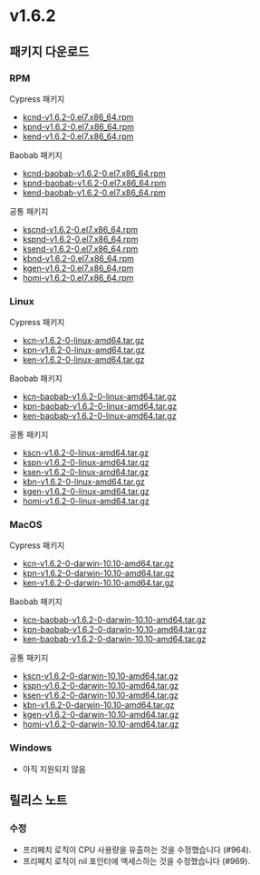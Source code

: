 # v1.6.2

## 패키지 다운로드

### RPM <a id="rpm"></a>

Cypress 패키지
- [kcnd-v1.6.2-0.el7.x86_64.rpm](https://packages.klaytn.net/klaytn/v1.6.2/kcnd-v1.6.2-0.el7.x86_64.rpm)
- [kpnd-v1.6.2-0.el7.x86_64.rpm](https://packages.klaytn.net/klaytn/v1.6.2/kpnd-v1.6.2-0.el7.x86_64.rpm)
- [kend-v1.6.2-0.el7.x86_64.rpm](https://packages.klaytn.net/klaytn/v1.6.2/kend-v1.6.2-0.el7.x86_64.rpm)

Baobab 패키지
- [kcnd-baobab-v1.6.2-0.el7.x86_64.rpm](https://packages.klaytn.net/klaytn/v1.6.2/kcnd-baobab-v1.6.2-0.el7.x86_64.rpm)
- [kpnd-baobab-v1.6.2-0.el7.x86_64.rpm](https://packages.klaytn.net/klaytn/v1.6.2/kpnd-baobab-v1.6.2-0.el7.x86_64.rpm)
- [kend-baobab-v1.6.2-0.el7.x86_64.rpm](https://packages.klaytn.net/klaytn/v1.6.2/kend-baobab-v1.6.2-0.el7.x86_64.rpm)

공통 패키지
- [kscnd-v1.6.2-0.el7.x86_64.rpm](https://packages.klaytn.net/klaytn/v1.6.2/kscnd-v1.6.2-0.el7.x86_64.rpm)
- [kspnd-v1.6.2-0.el7.x86_64.rpm](https://packages.klaytn.net/klaytn/v1.6.2/kspnd-v1.6.2-0.el7.x86_64.rpm)
- [ksend-v1.6.2-0.el7.x86_64.rpm](https://packages.klaytn.net/klaytn/v1.6.2/ksend-v1.6.2-0.el7.x86_64.rpm)
- [kbnd-v1.6.2-0.el7.x86_64.rpm](https://packages.klaytn.net/klaytn/v1.6.2/kbnd-v1.6.2-0.el7.x86_64.rpm)
- [kgen-v1.6.2-0.el7.x86_64.rpm](https://packages.klaytn.net/klaytn/v1.6.2/kgen-v1.6.2-0.el7.x86_64.rpm)
- [homi-v1.6.2-0.el7.x86_64.rpm](https://packages.klaytn.net/klaytn/v1.6.2/homi-v1.6.2-0.el7.x86_64.rpm)

### Linux <a id="linux"></a>

Cypress 패키지
- [kcn-v1.6.2-0-linux-amd64.tar.gz](https://packages.klaytn.net/klaytn/v1.6.2/kcn-v1.6.2-0-linux-amd64.tar.gz)
- [kpn-v1.6.2-0-linux-amd64.tar.gz](https://packages.klaytn.net/klaytn/v1.6.2/kpn-v1.6.2-0-linux-amd64.tar.gz)
- [ken-v1.6.2-0-linux-amd64.tar.gz](https://packages.klaytn.net/klaytn/v1.6.2/ken-v1.6.2-0-linux-amd64.tar.gz)

Baobab 패키지
- [kcn-baobab-v1.6.2-0-linux-amd64.tar.gz](https://packages.klaytn.net/klaytn/v1.6.2/kcn-baobab-v1.6.2-0-linux-amd64.tar.gz)
- [kpn-baobab-v1.6.2-0-linux-amd64.tar.gz](https://packages.klaytn.net/klaytn/v1.6.2/kpn-baobab-v1.6.2-0-linux-amd64.tar.gz)
- [ken-baobab-v1.6.2-0-linux-amd64.tar.gz](https://packages.klaytn.net/klaytn/v1.6.2/ken-baobab-v1.6.2-0-linux-amd64.tar.gz)

공통 패키지
- [kscn-v1.6.2-0-linux-amd64.tar.gz](https://packages.klaytn.net/klaytn/v1.6.2/kscn-v1.6.2-0-linux-amd64.tar.gz)
- [kspn-v1.6.2-0-linux-amd64.tar.gz](https://packages.klaytn.net/klaytn/v1.6.2/kspn-v1.6.2-0-linux-amd64.tar.gz)
- [ksen-v1.6.2-0-linux-amd64.tar.gz](https://packages.klaytn.net/klaytn/v1.6.2/ksen-v1.6.2-0-linux-amd64.tar.gz)
- [kbn-v1.6.2-0-linux-amd64.tar.gz](https://packages.klaytn.net/klaytn/v1.6.2/kbn-v1.6.2-0-linux-amd64.tar.gz)
- [kgen-v1.6.2-0-linux-amd64.tar.gz](https://packages.klaytn.net/klaytn/v1.6.2/kgen-v1.6.2-0-linux-amd64.tar.gz)
- [homi-v1.6.2-0-linux-amd64.tar.gz](https://packages.klaytn.net/klaytn/v1.6.2/homi-v1.6.2-0-linux-amd64.tar.gz)

### MacOS <a id="macos"></a>

Cypress 패키지
- [kcn-v1.6.2-0-darwin-10.10-amd64.tar.gz](https://packages.klaytn.net/klaytn/v1.6.2/kcn-v1.6.2-0-darwin-10.10-amd64.tar.gz)
- [kpn-v1.6.2-0-darwin-10.10-amd64.tar.gz](https://packages.klaytn.net/klaytn/v1.6.2/kpn-v1.6.2-0-darwin-10.10-amd64.tar.gz)
- [ken-v1.6.2-0-darwin-10.10-amd64.tar.gz](https://packages.klaytn.net/klaytn/v1.6.2/ken-v1.6.2-0-darwin-10.10-amd64.tar.gz)

Baobab 패키지
- [kcn-baobab-v1.6.2-0-darwin-10.10-amd64.tar.gz](https://packages.klaytn.net/klaytn/v1.6.2/kcn-baobab-v1.6.2-0-darwin-10.10-amd64.tar.gz)
- [kpn-baobab-v1.6.2-0-darwin-10.10-amd64.tar.gz](https://packages.klaytn.net/klaytn/v1.6.2/kpn-baobab-v1.6.2-0-darwin-10.10-amd64.tar.gz)
- [ken-baobab-v1.6.2-0-darwin-10.10-amd64.tar.gz](https://packages.klaytn.net/klaytn/v1.6.2/ken-baobab-v1.6.2-0-darwin-10.10-amd64.tar.gz)

공통 패키지
- [kscn-v1.6.2-0-darwin-10.10-amd64.tar.gz](https://packages.klaytn.net/klaytn/v1.6.2/kscn-v1.6.2-0-darwin-10.10-amd64.tar.gz)
- [kspn-v1.6.2-0-darwin-10.10-amd64.tar.gz](https://packages.klaytn.net/klaytn/v1.6.2/kspn-v1.6.2-0-darwin-10.10-amd64.tar.gz)
- [ksen-v1.6.2-0-darwin-10.10-amd64.tar.gz](https://packages.klaytn.net/klaytn/v1.6.2/ksen-v1.6.2-0-darwin-10.10-amd64.tar.gz)
- [kbn-v1.6.2-0-darwin-10.10-amd64.tar.gz](https://packages.klaytn.net/klaytn/v1.6.2/kbn-v1.6.2-0-darwin-10.10-amd64.tar.gz)
- [kgen-v1.6.2-0-darwin-10.10-amd64.tar.gz](https://packages.klaytn.net/klaytn/v1.6.2/kgen-v1.6.2-0-darwin-10.10-amd64.tar.gz)
- [homi-v1.6.2-0-darwin-10.10-amd64.tar.gz](https://packages.klaytn.net/klaytn/v1.6.2/homi-v1.6.2-0-darwin-10.10-amd64.tar.gz)

### Windows <a id="windows"></a>

- 아직 지원되지 않음

## 릴리스 노트

### 수정
- 프리페치 로직이 CPU 사용량을 유출하는 것을 수정했습니다 (#964).
- 프리페치 로직이 nil 포인터에 액세스하는 것을 수정했습니다 (#969).

